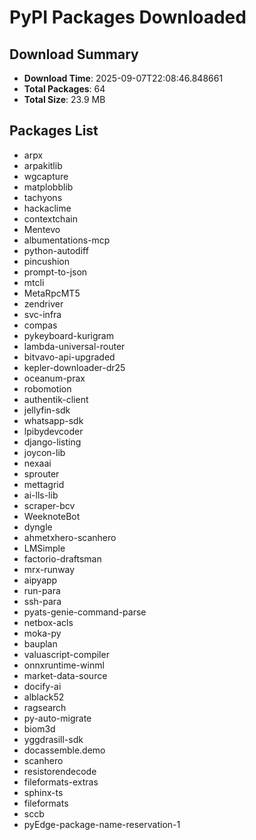 # PyPI Packages Downloaded

## Download Summary
- **Download Time**: 2025-09-07T22:08:46.848661
- **Total Packages**: 64
- **Total Size**: 23.9 MB

## Packages List
- arpx
- arpakitlib
- wgcapture
- matplobblib
- tachyons
- hackaclime
- contextchain
- Mentevo
- albumentations-mcp
- python-autodiff
- pincushion
- prompt-to-json
- mtcli
- MetaRpcMT5
- zendriver
- svc-infra
- compas
- pykeyboard-kurigram
- lambda-universal-router
- bitvavo-api-upgraded
- kepler-downloader-dr25
- oceanum-prax
- robomotion
- authentik-client
- jellyfin-sdk
- whatsapp-sdk
- lpibydevcoder
- django-listing
- joycon-lib
- nexaai
- sprouter
- mettagrid
- ai-lls-lib
- scraper-bcv
- WeeknoteBot
- dyngle
- ahmetxhero-scanhero
- LMSimple
- factorio-draftsman
- mrx-runway
- aipyapp
- run-para
- ssh-para
- pyats-genie-command-parse
- netbox-acls
- moka-py
- bauplan
- valuascript-compiler
- onnxruntime-winml
- market-data-source
- docify-ai
- alblack52
- ragsearch
- py-auto-migrate
- biom3d
- yggdrasill-sdk
- docassemble.demo
- scanhero
- resistorendecode
- fileformats-extras
- sphinx-ts
- fileformats
- sccb
- pyEdge-package-name-reservation-1

